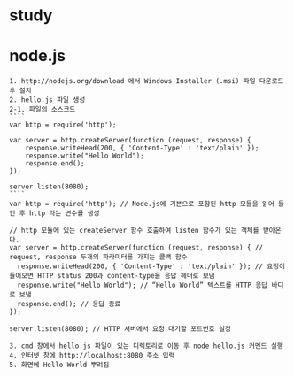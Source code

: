 # study


# node.js

	1. http://nodejs.org/download 에서 Windows Installer (.msi) 파일 다운로드 후 설치
	2. hello.js 파일 생성
	2-1. 파일의 소스코드
	````
	var http = require('http');

	var server = http.createServer(function (request, response) { 
		response.writeHead(200, { 'Content-Type' : 'text/plain' });
		response.write("Hello World");
		response.end();
	});
	
	server.listen(8080);
	````
	var http = require('http'); // Node.js에 기본으로 포함된 http 모듈을 읽어 들인 후 http 라는 변수를 생성
	
	// http 모듈에 있는 createServer 함수 호출하여 listen 함수가 있는 객체를 받아온다.
	var server = http.createServer(function (request, response) { // request, response 두개의 파라미터를 가지는 콜백 함수
	  response.writeHead(200, { 'Content-Type' : 'text/plain' }); // 요청이 들어오면 HTTP status 200과 content-type을 응답 헤더로 보냄
	  response.write("Hello World"); // “Hello World” 텍스트를 HTTP 응답 바디로 보냄
	  response.end(); // 응답 종료
	});
	
	server.listen(8080); // HTTP 서버에서 요청 대기할 포트번호 설정
	
	3. cmd 창에서 hello.js 파일이 있는 디렉토리로 이동 후 node hello.js 커멘드 실행
	4. 인터넷 창에 http://localhost:8080 주소 입력
	5. 화면에 Hello World 뿌려짐
